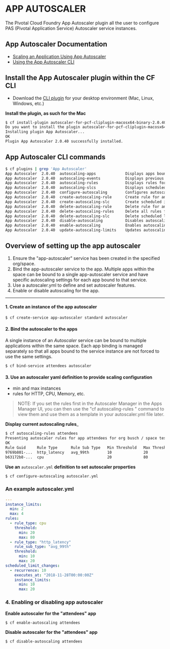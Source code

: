 # APP AUTOSCALER

The Pivotal Cloud Foundry App Autoscaler plugin all the user to configure PAS (Pivotal Application Service) Autoscaler service instances.

## App Autoscaler Documentation
- [Scaling an Application Using App Autoscaler](https://docs.pivotal.io/pivotalcf/2-1/appsman-services/autoscaler/using-autoscaler.html)
- [Using the App Autoscaler CLI](https://docs.pivotal.io/pivotalcf/2-1/appsman-services/autoscaler/using-autoscaler-cli.html)


## Install the App Autoscaler plugin within the CF CLI
- Download the [CLI plugin](https://network.pivotal.io/products/pcf-app-autoscaler/) for your desktop environment (Mac, Linux, Windows, etc.)

__Install the plugin, as such for the Mac__

```bash
$ cf install-plugin autoscaler-for-pcf-cliplugin-macosx64-binary-2.0.40
Do you want to install the plugin autoscaler-for-pcf-cliplugin-macosx64-binary-2.0.40? [yN]: y
Installing plugin App Autoscaler...
OK
Plugin App Autoscaler 2.0.40 successfully installed.
```


## App Autoscaler CLI commands

```bash
$ cf plugins | grep 'App Autoscaler'
App Autoscaler  2.0.40  autoscaling-apps             Displays apps bound to the autoscaler
App Autoscaler  2.0.40  autoscaling-events           Displays previous autoscaling events for the app
App Autoscaler  2.0.40  autoscaling-rules            Displays rules for an autoscaled app
App Autoscaler  2.0.40  autoscaling-slcs             Displays scheduled limit changes for the app
App Autoscaler  2.0.40  configure-autoscaling        Configures autoscaling using a manifest file
App Autoscaler  2.0.40  create-autoscaling-rule      Create rule for an autoscaled app
App Autoscaler  2.0.40  create-autoscaling-slc       Create scheduled instance limit change for an autoscaled app
App Autoscaler  2.0.40  delete-autoscaling-rule      Delete rule for an autoscaled app
App Autoscaler  2.0.40  delete-autoscaling-rules     Delete all rules for an autoscaled app
App Autoscaler  2.0.40  delete-autoscaling-slc       Delete scheduled limit change for an autoscaled app
App Autoscaler  2.0.40  disable-autoscaling          Disables autoscaling for the app
App Autoscaler  2.0.40  enable-autoscaling           Enables autoscaling for the app
App Autoscaler  2.0.40  update-autoscaling-limits    Updates autoscaling instance limits for the app
```

## Overview of setting up the app autoscaler
1. Ensure the "app-autoscaler" service has been created in the specified org/space.
2. Bind the app-autoscaler service to the app. Multiple apps within the space can be bound to a single app-autoscaler service and have specific autoscaling settings for each app bound to that service.
3. Use a autoscaler.yml to define and set autoscaler features.
4. Enable or disable autoscaling for the app.

***************

#### 1. Create an instance of the app autoscaler

```bash
$ cf create-service app-autoscaler standard autoscaler
```

#### 2. Bind the autoscaler to the apps

A single instance of an _Autoscaler_ service can be bound to multiple applications within the same space. Each app binding is managed separately so that all apps bound to the service instance are not forced to use the same settings.

```
$ cf bind-service attendees autoscaler
```

#### 3. Use an autoscaler yaml definition to provide scaling configuration
- min and max instances
- rules for HTTP, CPU, Memory, etc.

> NOTE: If you set the rules first in the Autoscaler Manager in the Apps Manager UI, you can then use the "cf autoscaling-rules <app name>" command to view them and use them as a template in your autoscaler.yml file later.

__Display current autoscaling rules___

```bash
$ cf autoscaling-rules attendees
Presenting autoscaler rules for app attendees for org busch / space test as chris
OK
Rule Guid     Rule Type      Rule Sub Type   Min Threshold   Max Threshold
9769b801-...  http_latency   avg_99th        10              20
b63172b8-...  cpu                            20              80
```

__Use an__ `autoscaler.yml` __definition to set autoscaler properties__

```bash
$ cf configure-autoscaling autoscaler.yml
```

### An example autoscaler.yml

```yaml
---
instance_limits:
  min: 2
  max: 4
rules:
  - rule_type: cpu
    threshold:
      min: 20
      max: 80
  - rule_type: "http_latency"
    rule_sub_type: "avg_99th"
    threshold:
      min: 10
      max: 20
scheduled_limit_changes:
  - recurrence: 10
    executes_at: "2018-11-28T00:00:00Z"
    instance_limits:
      min: 10
      max: 20
```


### 4. Enabling or disabling app autoscaler

__Enable autoscaler for the "attendees" app__
```
$ cf enable-autoscaling attendees
```

__Disable autoscaler for the "attendees" app__
```
$ cf disable-autoscaling attendees
```